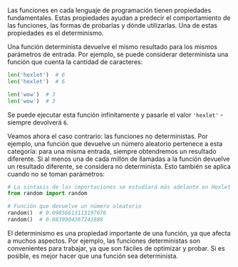 
Las funciones en cada lenguaje de programación tienen propiedades fundamentales. Estas propiedades ayudan a predecir el comportamiento de las funciones, las formas de probarlas y dónde utilizarlas. Una de estas propiedades es el determinismo.

Una función determinista devuelve el mismo resultado para los mismos parámetros de entrada. Por ejemplo, se puede considerar determinista una función que cuenta la cantidad de caracteres:

```python
len('hexlet')  # 6
len('hexlet')  # 6

len('wow')  # 3
len('wow')  # 3
```

Se puede ejecutar esta función infinitamente y pasarle el valor `'hexlet'` - siempre devolverá `6`.

Veamos ahora el caso contrario: las funciones no deterministas. Por ejemplo, una función que devuelve un número aleatorio pertenece a esta categoría: para una misma entrada, siempre obtendremos un resultado diferente. Si al menos una de cada millón de llamadas a la función devuelve un resultado diferente, se considera no determinista. Esto también se aplica cuando no se toman parámetros:

```python
# La sintaxis de las importaciones se estudiará más adelante en Hexlet
from random import random

# Función que devuelve un número aleatorio
random()  # 0.09856613113197676
random()  # 0.8839904367241888
```

El determinismo es una propiedad importante de una función, ya que afecta a muchos aspectos. Por ejemplo, las funciones deterministas son convenientes para trabajar, ya que son fáciles de optimizar y probar. Si es posible, es mejor hacer que una función sea determinista.

